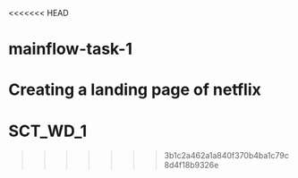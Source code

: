 <<<<<<< HEAD
# mainflow-task-1
Creating a landing page of netflix
=======
# SCT_WD_1
>>>>>>> 3b1c2a462a1a840f370b4ba1c79c8d4f18b9326e
